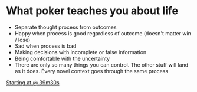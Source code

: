 # What poker teaches you about life

+ Separate thought process from outcomes
+ Happy when process is good regardless of outcome (doesn't matter win / lose)
+ Sad when process is bad
+ Making decisions with incomplete or false information
+ Being comfortable with the uncertainty
+ There are only so many things you can control. The other stuff will land as it does. Every novel context goes through the same process

[Starting at @ 39m30s](https://www.youtube.com/watch?v=KC4EFF0qS_o&feature=youtu.be)
